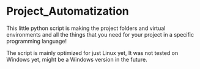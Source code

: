 # Project_Automatization
This little python script is making the project folders and virtual environments and all the things that you need for your project in a specific programming language! 

The script is mainly optimized for just Linux yet, It was not tested on Windows yet, might be a Windows version in the future.
